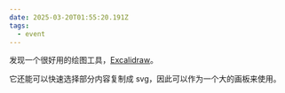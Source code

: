 ```yaml
---
date: 2025-03-20T01:55:20.191Z
tags:
  - event
---
```

发现一个很好用的绘图工具，[Excalidraw](https://excalidraw.com/)。

它还能可以快速选择部分内容复制成 svg，因此可以作为一个大的画板来使用。
